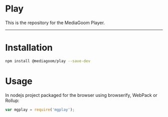 # Play
This is the repository for the MediaGoom Player. 

----------

# Installation
```bash
npm install @mediagoom/play --save-dev
```

# Usage
In nodejs project packaged for the browser using browserify, WebPack or Rollup:
```javascript
var mgplay = require('mgplay');

```






